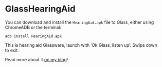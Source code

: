 GlassHearingAid
===============

You can download and install the `HearingAid.apk` file to Glass, either using ChromeADB or the terminal:

    adb install HearingAid.apk

This is hearing aid Glassware, launch with 'Ok Glass, listen up'. Swipe down to exit.

Read more about it [on my blog](http://www.recursiverobot.com/post/82632032363/hearing-aid-glassware)!
